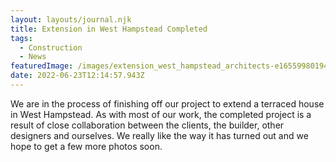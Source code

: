 ```yaml
---
layout: layouts/journal.njk
title: Extension in West Hampstead Completed
tags:
  - Construction
  - News
featuredImage: /images/extension_west_hampstead_architects-e1655998019431.gif
date: 2022-06-23T12:14:57.943Z
---
```

We are in the process of finishing off our project to extend a terraced house in West Hampstead. As with most of our work, the completed project is a result of close collaboration between the clients, the builder, other designers and ourselves. We really like the way it has turned out and we hope to get a few more photos soon.